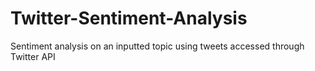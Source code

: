 # Twitter-Sentiment-Analysis
Sentiment analysis on an inputted topic using tweets accessed through Twitter API
